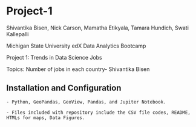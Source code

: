 # Project-1

Shivantika Bisen, Nick Carson, Mamatha Etikyala, Tamara Hundich, Swati Kallepalli

 Michigan State University edX Data Analytics Bootcamp 

 Project 1: Trends in Data Science Jobs 

 Topics: 
 Number of jobs in each country- Shivantika Bisen 
 







 ## Installation and Configuration 
	- Python, GeoPandas, GeoView, Pandas, and Jupiter Notebook. 
	
	- Files included with repository include the CSV file codes, README, HTMLs for maps, Data Figures. 

